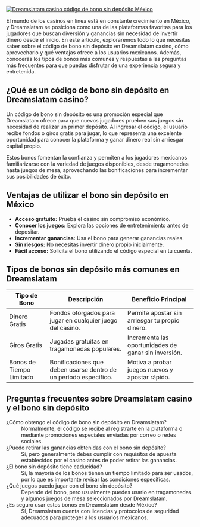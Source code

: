 [![Dreamslatam casino código de bono sin depósito México](https://123-caf.pages.dev/gitsignup.png)](https://vrmoo.ru/Bt82HjjY)

<p>El mundo de los casinos en línea está en constante crecimiento en México, y Dreamslatam se posiciona como una de las plataformas favoritas para los jugadores que buscan diversión y ganancias sin necesidad de invertir dinero desde el inicio. En este artículo, exploraremos todo lo que necesitas saber sobre el código de bono sin depósito en Dreamslatam casino, cómo aprovecharlo y qué ventajas ofrece a los usuarios mexicanos. Además, conocerás los tipos de bonos más comunes y respuestas a las preguntas más frecuentes para que puedas disfrutar de una experiencia segura y entretenida.</p>  <h2>¿Qué es un código de bono sin depósito en Dreamslatam casino?</h2> <p>Un código de bono sin depósito es una promoción especial que Dreamslatam ofrece para que nuevos jugadores prueben sus juegos sin necesidad de realizar un primer depósito. Al ingresar el código, el usuario recibe fondos o giros gratis para jugar, lo que representa una excelente oportunidad para conocer la plataforma y ganar dinero real sin arriesgar capital propio.</p> <p>Estos bonos fomentan la confianza y permiten a los jugadores mexicanos familiarizarse con la variedad de juegos disponibles, desde tragamonedas hasta juegos de mesa, aprovechando las bonificaciones para incrementar sus posibilidades de éxito.</p>  <h2>Ventajas de utilizar el bono sin depósito en México</h2> <ul>   <li><strong>Acceso gratuito:</strong> Prueba el casino sin compromiso económico.</li>   <li><strong>Conocer los juegos:</strong> Explora las opciones de entretenimiento antes de depositar.</li>   <li><strong>Incrementar ganancias:</strong> Usa el bono para generar ganancias reales.</li>   <li><strong>Sin riesgos:</strong> No necesitas invertir dinero propio inicialmente.</li>   <li><strong>Fácil acceso:</strong> Solicita el bono utilizando el código especial en tu cuenta.</li> </ul>  <h2>Tipos de bonos sin depósito más comunes en Dreamslatam</h2> <table>   <thead>     <tr>       <th>Tipo de Bono</th>       <th>Descripción</th>       <th>Beneficio Principal</th>     </tr>   </thead>   <tbody>     <tr>       <td>Dinero Gratis</td>       <td>Fondos otorgados para jugar en cualquier juego del casino.</td>       <td>Permite apostar sin arriesgar tu propio dinero.</td>     </tr>     <tr>       <td>Giros Gratis</td>       <td>Jugadas gratuitas en tragamonedas populares.</td>       <td>Incrementa las oportunidades de ganar sin inversión.</td>     </tr>     <tr>       <td>Bonos de Tiempo Limitado</td>       <td>Bonificaciones que deben usarse dentro de un período específico.</td>       <td>Motiva a probar juegos nuevos y apostar rápido.</td>     </tr>   </tbody> </table>  <h2>Preguntas frecuentes sobre Dreamslatam casino y el bono sin depósito</h2>  <dl>   <dt>¿Cómo obtengo el código de bono sin depósito en Dreamslatam?</dt>   <dd>Normalmente, el código se recibe al registrarte en la plataforma o mediante promociones especiales enviadas por correo o redes sociales.</dd>    <dt>¿Puedo retirar las ganancias obtenidas con el bono sin depósito?</dt>   <dd>Sí, pero generalmente debes cumplir con requisitos de apuesta establecidos por el casino antes de poder retirar las ganancias.</dd>    <dt>¿El bono sin depósito tiene caducidad?</dt>   <dd>Sí, la mayoría de los bonos tienen un tiempo limitado para ser usados, por lo que es importante revisar las condiciones específicas.</dd>    <dt>¿Qué juegos puedo jugar con el bono sin depósito?</dt>   <dd>Depende del bono, pero usualmente puedes usarlo en tragamonedas y algunos juegos de mesa seleccionados por Dreamslatam.</dd>    <dt>¿Es seguro usar estos bonos en Dreamslatam desde México?</dt>   <dd>Sí, Dreamslatam cuenta con licencias y protocolos de seguridad adecuados para proteger a los usuarios mexicanos.</dd> </dl>